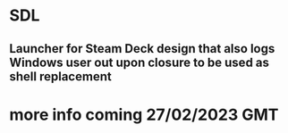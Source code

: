 # SDL
## Launcher for Steam Deck design that also logs Windows user out upon closure to be used as shell replacement

# more info coming 27/02/2023 GMT

